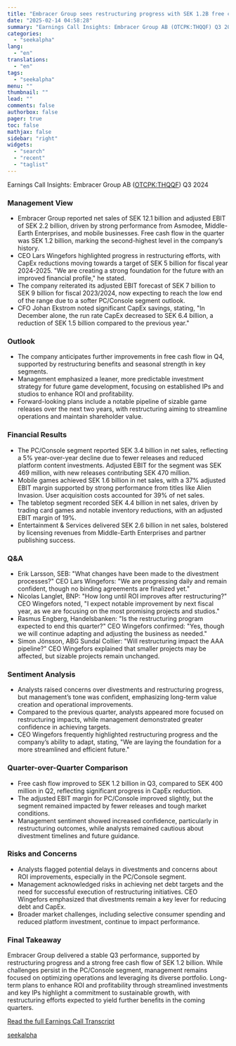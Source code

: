 ```yaml
---
title: "Embracer Group sees restructuring progress with SEK 1.2B free cash flow in Q3"
date: "2025-02-14 04:58:28"
summary: "Earnings Call Insights: Embracer Group AB (OTCPK:THQQF) Q3 2024 Management View Embracer Group reported net sales of SEK 12.1 billion and adjusted EBIT of SEK 2.2 billion, driven by strong performance from Asmodee, Middle-Earth Enterprises, and mobile businesses. Free cash flow in the quarter was SEK 1.2 billion, marking the..."
categories:
  - "seekalpha"
lang:
  - "en"
translations:
  - "en"
tags:
  - "seekalpha"
menu: ""
thumbnail: ""
lead: ""
comments: false
authorbox: false
pager: true
toc: false
mathjax: false
sidebar: "right"
widgets:
  - "search"
  - "recent"
  - "taglist"
---
```


Earnings Call Insights: Embracer Group AB ([OTCPK:THQQF](https://seekingalpha.com/symbol/THQQF "Embracer Group AB (publ)")) Q3 2024

### Management View

* Embracer Group reported net sales of SEK 12.1 billion and adjusted EBIT of SEK 2.2 billion, driven by strong performance from Asmodee, Middle-Earth Enterprises, and mobile businesses. Free cash flow in the quarter was SEK 1.2 billion, marking the second-highest level in the company’s history.
* CEO Lars Wingefors highlighted progress in restructuring efforts, with CapEx reductions moving towards a target of SEK 5 billion for fiscal year 2024-2025. "We are creating a strong foundation for the future with an improved financial profile," he stated.
* The company reiterated its adjusted EBIT forecast of SEK 7 billion to SEK 9 billion for fiscal 2023/2024, now expecting to reach the low end of the range due to a softer PC/Console segment outlook.
* CFO Johan Ekstrom noted significant CapEx savings, stating, "In December alone, the run rate CapEx decreased to SEK 6.4 billion, a reduction of SEK 1.5 billion compared to the previous year."

### Outlook

* The company anticipates further improvements in free cash flow in Q4, supported by restructuring benefits and seasonal strength in key segments.
* Management emphasized a leaner, more predictable investment strategy for future game development, focusing on established IPs and studios to enhance ROI and profitability.
* Forward-looking plans include a notable pipeline of sizable game releases over the next two years, with restructuring aiming to streamline operations and maintain shareholder value.

### Financial Results

* The PC/Console segment reported SEK 3.4 billion in net sales, reflecting a 5% year-over-year decline due to fewer releases and reduced platform content investments. Adjusted EBIT for the segment was SEK 469 million, with new releases contributing SEK 470 million.
* Mobile games achieved SEK 1.6 billion in net sales, with a 37% adjusted EBIT margin supported by strong performance from titles like Alien Invasion. User acquisition costs accounted for 39% of net sales.
* The tabletop segment recorded SEK 4.4 billion in net sales, driven by trading card games and notable inventory reductions, with an adjusted EBIT margin of 19%.
* Entertainment & Services delivered SEK 2.6 billion in net sales, bolstered by licensing revenues from Middle-Earth Enterprises and partner publishing success.

### Q&A

* Erik Larsson, SEB: "What changes have been made to the divestment processes?" CEO Lars Wingefors: "We are progressing daily and remain confident, though no binding agreements are finalized yet."
* Nicolas Langlet, BNP: "How long until ROI improves after restructuring?" CEO Wingefors noted, "I expect notable improvement by next fiscal year, as we are focusing on the most promising projects and studios."
* Rasmus Engberg, Handelsbanken: "Is the restructuring program expected to end this quarter?" CEO Wingefors confirmed: "Yes, though we will continue adapting and adjusting the business as needed."
* Simon Jönsson, ABG Sundal Collier: "Will restructuring impact the AAA pipeline?" CEO Wingefors explained that smaller projects may be affected, but sizable projects remain unchanged.

### Sentiment Analysis

* Analysts raised concerns over divestments and restructuring progress, but management’s tone was confident, emphasizing long-term value creation and operational improvements.
* Compared to the previous quarter, analysts appeared more focused on restructuring impacts, while management demonstrated greater confidence in achieving targets.
* CEO Wingefors frequently highlighted restructuring progress and the company’s ability to adapt, stating, "We are laying the foundation for a more streamlined and efficient future."

### Quarter-over-Quarter Comparison

* Free cash flow improved to SEK 1.2 billion in Q3, compared to SEK 400 million in Q2, reflecting significant progress in CapEx reduction.
* The adjusted EBIT margin for PC/Console improved slightly, but the segment remained impacted by fewer releases and tough market conditions.
* Management sentiment showed increased confidence, particularly in restructuring outcomes, while analysts remained cautious about divestment timelines and future guidance.

### Risks and Concerns

* Analysts flagged potential delays in divestments and concerns about ROI improvements, especially in the PC/Console segment.
* Management acknowledged risks in achieving net debt targets and the need for successful execution of restructuring initiatives. CEO Wingefors emphasized that divestments remain a key lever for reducing debt and CapEx.
* Broader market challenges, including selective consumer spending and reduced platform investment, continue to impact performance.

### Final Takeaway

Embracer Group delivered a stable Q3 performance, supported by restructuring progress and a strong free cash flow of SEK 1.2 billion. While challenges persist in the PC/Console segment, management remains focused on optimizing operations and leveraging its diverse portfolio. Long-term plans to enhance ROI and profitability through streamlined investments and key IPs highlight a commitment to sustainable growth, with restructuring efforts expected to yield further benefits in the coming quarters.

[Read the full Earnings Call Transcript](https://seekingalpha.com/symbol/THQQF/earnings/transcripts)

[seekalpha](https://seekingalpha.com/news/4408327-embracer-group-sees-restructuring-progress-with-sek-1_2b-free-cash-flow-in-q3)
